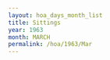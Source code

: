 ```yaml
---
layout: hoa_days_month_list
title: Sittings
year: 1963
month: MARCH
permalink: /hoa/1963/Mar
---
```

